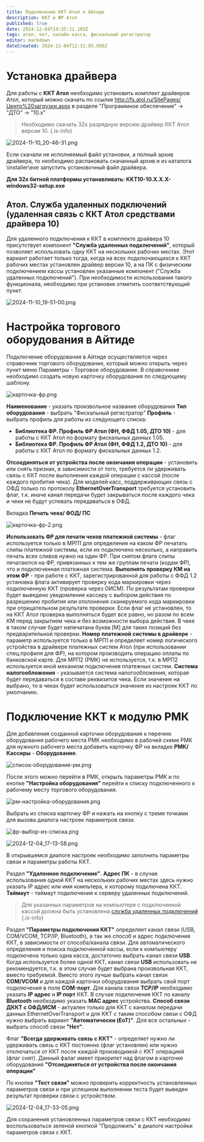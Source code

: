 ```yaml
---
title: Подключение ККТ Атол к Айтиде
description: ККТ и ФР Атол
published: true
date: 2024-12-04T14:35:21.103Z
tags: атол, ккт, онлайн-касса, фискальный регистратор
editor: markdown
dateCreated: 2024-12-04T12:31:05.056Z
---
```


# Установка драйвера
Для работы с **ККТ Атол** необходимо установить комплект драйверов Атол, который можно скачать по ссылке http://fs.atol.ru/SitePages/Центр%20загрузки.aspx в разделе "Программное обеспечение" -> "ДТО" -> "10.х"

> Необходимо скачать 32х разрядную версию драйвер ККТ Атол версии 10.
{.is-info}

![2024-11-10_20-46-31.png](/images/integrations/kktatol/2024-11-10_20-46-31.png)

Если скачали не исполняемый файл установки, а полный архив драйвера, то необходимо распаковать скачанный архив и из каталога \\installer\\exe запустить установочный файл драйвера.

**Для 32х битной платформы устанавливать: KKT10-10.X.X.X-windows32-setup.exe**

## Атол. Служба удаленных подключений (удаленная связь с ККТ Атол средствами драйвера 10)

Для удаленного подключения к ККТ в комплекте драйвера 10 присутствует компонент **"Служба удаленных подключений"**, который позволяет использовать одну ККТ на нескольких рабочих местах. Этот вариант работает только тогда, когда на всех подключающихся к ККТ рабочих местах установлен драйвер версии 10, а на ПК с физическим подключением кассы установлен указанные компонент ("Служба удаленных подключений"). При необходимости использования такого функционала, необходимо при установке отметить соответствующий пункт.

![2024-11-10_19-51-00.png](/images/integrations/kktatol/2024-11-10_19-51-00.png)

# Настройка торгового оборудования в Айтиде
Подключение оборудования в Айтиде осуществляется через справочник торгового оборудования, который можно открыть через пункт меню Параметры - Торговое оборудование. В справочнике необходимо создать новую карточку оборудования по следующему шаблону.

![карточка-фр.png](/images/integrations/kktatol/карточка-фр.png)

**Наименование** - указать произвольное название оборудования
**Тип оборудования** - выбрать "Фискальный регистратор"
**Профиль** - выбрать профиль для работы из следующего списка:
 - **Библиотека ФР. Профиль ФР Атол (ФН, ФФД 1.05, ДТО 10)** - для работы с ККТ Атол по формату фискальных данных 1.05.
 - **Библиотека ФР. Профиль ФР Атол (ФН, ФФД 1.2, ДТО 10)** - для работы с ККТ Атол по формату фискальных данных 1.2.
 
**Отсоединяться от устройства после окончания операции** - установить или снять признак, в зависимости от того, требуется ли удерживать связь с ККТ после выполнения каждой операции с кассой (после каждого пробития чека). Для моделей касс, поддерживающих связь с ОФД только по протоколу **EthernetOverTransport** требуется установить флаг, т.к. иначе канал передачи будет закрываться после каждого чека и чеки не будут успевать передаваться в ОФД.

Вкладка **Печать чека/ ФОД/ ПС** 

![карточка-фр-2.png](/images/integrations/kktatol/карточка-фр-2.png)

**Использовать ФР для печати чеков платежной системы** - флаг используется только в МРП1 для определения на каком ФР печатать слипы платежной системы, если их подключено несколько, а направить печать всех сливов нужно на один ФР. При снятом флаге слипы печатаются на ФР, привязанных к тем же группам печати (кодам ФР), что и подключенная платежная система.
**Выполнять проверку КМ на этом ФР** - при работе с ККТ, зарегистрированной для работы с ФФД 1.2 установка флага активирует проверку кода маркировки через подключенную ККТ (проверка через ОИСМ). По результатам проверки будет выведено уведомление кассиру с выбором действия по разрешению пробития или отклонения сканируемого кода маркировки при отрицательном результате проверки. Если флаг не установлен, то на ККТ Атол проверка выполняться будет все равно, но разом по всем КМ перед закрытием чека и без возможности выбора действия. В чеке в таком случае будет напечатана буква \[М] для таких позиций без предварительной проверки.
**Номер платежной системы в драйвере** - параметр используется только в МРП1 и определяет номер логического устройства в драйвере платежных систем Атол (при использовании спец.профиля для ФР), на котором производить операцию оплаты по банковской карте. Для МРП2 (РМК) не используется, т.к. в МРП2 используется иной механизм подключения платежных систем.
**Система налогообложения** - указывается система налогообложения, которая будет передаваться в составе реквизитов чека. Если значение на выбрано, то в чеках будет использоваться значение из настроек ККТ по умолчанию.

# Подключение ККТ к модулю РМК
Для добавления созданной карточки оборудования к перечню оборудования рабочего места РМК необходимо в рабочей схеме РМК для нужного рабочего места добавить карточку ФР на вкладке **РМК/Кассиры** - **Оборудование**.

![список-оборудования-рм.png](/images/integrations/kktatol/список-оборудования-рм.png)

После этого можно перейти в РМК, открыть параметры РМК и по кнопке **"Настройка оборудования"** перейти к списку подключенного к рабочему месту торгового оборудования.

![рм-настройка-оборудования.png](/images/integrations/kktatol/рм-настройка-оборудования.png)

Выбрать из списка карточку ФР и нажать на кнопку с тремя точками для вызова диалога настроек параметров связи.

![фр-выбор-из-списка.png](/images/integrations/kktatol/фр-выбор-из-списка.png)

![2024-12-04_17-13-58.png](/images/integrations/kktatol/2024-12-04_17-13-58.png)

В открывшемся диалоге настроек необходимо заполнить параметры связи и параметры работы ККТ.

Раздел **"Удаленное подключение"**. 
**Адрес ПК** - в случае использования одной ККТ на нескольких рабочих местах здесь нужно указать IP адрес или имя компьтера, к которому подключена ККТ.
**Таймаут** - таймаут подключения к серверу удаленных подключений.

> Для указанных параметров на компьютере с подключенной кассой должна быть установлена [служба удаленных подключений](/integrations/kktatol#атол-служба-удаленных-подключений-удаленная-связь-с-ккт-атол-средствами-драйвера-10)
{.is-info}

Раздел **"Параметры подключения ККТ"** определяет канал связи (USB, COM/VCOM, TCP/IP, Bluetooth), а так же способ и адрес подключения ККТ, в зависимости от способа/канала связи.
Для автоматического определения и поиска подключенной кассы, если к компьютеру подключена только одна касса, достаточно выбрать канал связи **USB**.
Когда используется более одной ККТ, канал связи **USB** использовать не рекомендуется, т.к. в этом случае будет выбрана произвольная ККТ, вместо требуемой. Вместо этого лучше выбрать канал связи **COM/VCOM** и для каждой карточки оборудования выбрать свой порт подключения в поле **COM-порт**.
Для канала связи **TCP/IP** необходимо указать **IP адрес** и **IP порт** ККТ.
В случае подключения ККТ по каналу **Bluetooth** необходимо указать **MAC адрес** устройства.
**Способ связи ДККТ с ОФД/ИСМ** - актуален только для ККТ с каналом передачи данных EthernetOverTransport и для ККТ с таким способом связи с ОФД нужно выбрать вариант **"Автоматически (EoT)"**. Для все остальных - выбрать способ связи **"Нет"**.

Флаг **"Всегда удерживать связь с ККТ"** - определяет нужно ли удерживать связь с ККТ постоянно (флаг установлен) или нужно отключаться от ККТ после каждой производимой с ККТ операцией (флаг снят). Данный фалаг имеет приоритет над флагом в карточке оборудования **"Отсоединяться от устройства после окончания операции"**

По кнопке **"Тест связи"** можно проверить корректность установленных параметров связи и при успешном выполнении теста будет выведен результат проверки связи с устройством.

![2024-12-04_17-33-05.png](/images/integrations/kktatol/2024-12-04_17-33-05.png)

Для сохранения установленных параметров связи с ККТ необходимо воспользоваться зеленой кнопкой "Продолжить" в диалоге настройки параметров связи с ККТ.